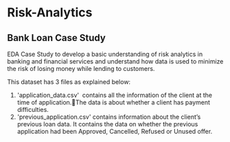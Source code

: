 # Risk-Analytics

## Bank Loan Case Study

EDA Case Study to develop a basic understanding of risk analytics in banking and financial services and understand how data is used to minimize the risk of losing money while lending to customers.

This dataset has 3 files as explained below:

1. 'application_data.csv'  contains all the information of the client at the time of application.The data is about whether a client has payment difficulties.
 
2. 'previous_application.csv' contains information about the client’s previous loan data. It contains the data on whether the previous application had been Approved, Cancelled, Refused or Unused offer.


